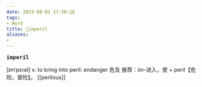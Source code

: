 ```yaml
---
date: 2023-08-01 17:50:18
tags: 
- Word
title: 📖imperil
aliases: 
- 
---
```


<pre><strong>imperil</strong></pre>

[ɪmˈpɛrəl]
v. to bring into peril: endanger 危及
推荐：im-进入，使 + peril【危险，冒险】。
[[perilous]]